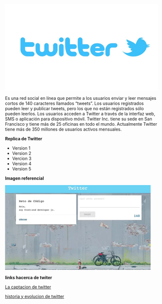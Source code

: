 ![GitHub Logo](/assets/images/twitter.jpg)
<p>Es una red social en línea que permite a los usuarios enviar y leer mensajes cortos de 140 caracteres llamados “tweets”. Los usuarios registrados pueden leer y publicar tweets, pero los que no están registrados sólo pueden leerlos. Los usuarios acceden a Twitter a través de la interfaz web, SMS o aplicación para dispositivo móvil. Twitter Inc. tiene su sede en San Francisco y tiene más de 25 oficinas en todo el mundo. Actualmente Twitter tiene más de 350 millones de usuarios activos mensuales.</p>

<p><strong>Replica de Twitter</strong></p>
<ul>
<li>Version 1</li>
<li>Version 2</li>
<li>Vercion 3</li>
<li>Version 4</li>
<li>Version 5</li>
</ul>

**Imagen referencial**

![](/assets/images/twiter1.webp)

**links hacerca de twiter**

[La captacion de twitter](https://www.youtube.com/watch?v=zRPn_v05InI)

[historia y evolucion de twitter](https://www.youtube.com/watch?v=meXkaG6w1nI)
